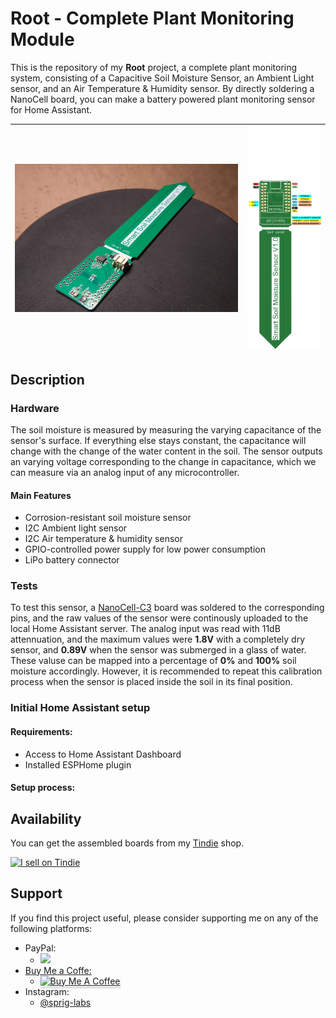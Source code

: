 # Root - Complete Plant Monitoring Module

This is the repository of my **Root** project, a complete plant monitoring system, consisting of a Capacitive Soil Moisture Sensor, an Ambient Light sensor, and an Air Temperature & Humidity sensor.
By directly soldering a NanoCell board, you can make a battery powered plant monitoring sensor for Home Assistant.

|<img src="https://github.com/Frapais/PlantCell-Plus/blob/main/Photos/2024-05-15T21_10_45.301Z-2024-05-15%20033.jpg" alt="Photo1" width="600"/>|<img src="https://github.com/Frapais/PlantCell-Plus/blob/main/Drawings/Plant%20monitor%20pinout.png" alt="Pinout" width="200"/>|
|-|-|




## Description
### Hardware
The soil moisture is measured by measuring the varying capacitance of the sensor's surface. If everything else stays constant, the capacitance will change with the change of the water content in the soil.
The sensor outputs an varying voltage corresponding to the change in capacitance, which we can measure via an analog input of any microcontroller.

#### Main Features
* Corrosion-resistant soil moisture sensor
* I2C Ambient light sensor
* I2C Air temperature & humidity sensor
* GPIO-controlled power supply for low power consumption
* LiPo battery connector

### Tests
To test this sensor, a [NanoCell-C3](https://www.tindie.com/products/spriglabs/esp32-devkit-nanocell-c3/) board was soldered to the corresponding pins, and the raw values of the sensor were continously uploaded to the local Home Assistant server.
The analog input was read with 11dB attennuation, and the maximum values were **1.8V** with a completely dry sensor, and **0.89V** when the sensor was submerged in a glass of water.
These valuse can be mapped into a percentage of **0%** and **100%** soil moisture accordingly. However, it is recommended to repeat this calibration process when the sensor is placed inside the soil in its final position.

### Initial Home Assistant setup
#### Requirements:
* Access to Home Assistant Dashboard
* Installed ESPHome plugin

#### Setup process:



## Availability
You can get the assembled boards from my [Tindie](https://www.tindie.com/products/spriglabs/root-complete-plant-monitoring-pcb/) shop.

<a href="https://www.tindie.com/stores/spriglabs/?ref=offsite_badges&utm_source=sellers_Frapais&utm_medium=badges&utm_campaign=badge_large"><img src="https://d2ss6ovg47m0r5.cloudfront.net/badges/tindie-larges.png" alt="I sell on Tindie" width="200" height="104" allign="left"></a>



## Support
If you find this project useful, please consider supporting me on any of the following platforms:
* PayPal:
  * <a href="https://www.paypal.com/paypalme/kostasparaskevas">
    <img src="https://img.shields.io/badge/$-donate-ff69b4.svg?maxAge=2592000&style=flat">
* Buy Me a Coffe:
  * <a href="https://www.buymeacoffee.com/spriglabs" target="_blank"><img src="https://www.buymeacoffee.com/assets/img/custom_images/purple_img.png" alt="Buy Me A Coffee" style="height: 41px !important;width: 174px !important;box-shadow: 0px     3px 2px 0px rgba(190, 190, 190, 0.5) !important;-webkit-box-shadow: 0px 3px 2px 0px rgba(190, 190, 190, 0.5) !important;" ></a>
* Instagram:
  * [@sprig-labs](https://www.instagram.com/sprig_labs/)
